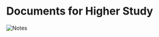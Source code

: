 # Documents for Higher Study

![Notes](https://github.com/abs-sayem/docs_and_notes/tree/main/abs_notes/higher_study)